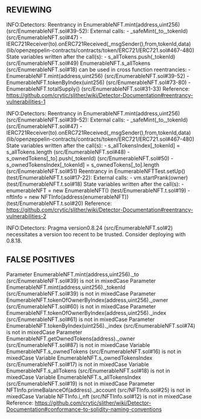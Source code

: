 ## REVIEWING
INFO:Detectors:
Reentrancy in EnumerableNFT.mint(address,uint256) (src/EnumerableNFT.sol#39-52):
        External calls:
        - _safeMint(_to,_tokenId) (src/EnumerableNFT.sol#47)
                - IERC721Receiver(to).onERC721Received(_msgSender(),from,tokenId,data) (lib/openzeppelin-contracts/contracts/token/ERC721/ERC721.sol#467-480)
        State variables written after the call(s):
        - s_allTokens.push(_tokenId) (src/EnumerableNFT.sol#49)
        EnumerableNFT.s_allTokens (src/EnumerableNFT.sol#18) can be used in cross function reentrancies:
        - EnumerableNFT.mint(address,uint256) (src/EnumerableNFT.sol#39-52)
        - EnumerableNFT.tokenByIndex(uint256) (src/EnumerableNFT.sol#73-80)
        - EnumerableNFT.totalSupply() (src/EnumerableNFT.sol#31-33)
Reference: https://github.com/crytic/slither/wiki/Detector-Documentation#reentrancy-vulnerabilities-1

INFO:Detectors:
Reentrancy in EnumerableNFT.mint(address,uint256) (src/EnumerableNFT.sol#39-52):
        External calls:
        - _safeMint(_to,_tokenId) (src/EnumerableNFT.sol#47)
                - IERC721Receiver(to).onERC721Received(_msgSender(),from,tokenId,data) (lib/openzeppelin-contracts/contracts/token/ERC721/ERC721.sol#467-480)
        State variables written after the call(s):
        - s_allTokensIndex[_tokenId] = s_allTokens.length (src/EnumerableNFT.sol#48)
        - s_ownedTokens[_to].push(_tokenId) (src/EnumerableNFT.sol#50)
        - s_ownedTokensIndex[_tokenId] = s_ownedTokens[_to].length (src/EnumerableNFT.sol#51)
Reentrancy in EnumerableNFTTest.setUp() (test/EnumerableNFT.t.sol#17-22):
        External calls:
        - vm.startPrank(owner) (test/EnumerableNFT.t.sol#18)
        State variables written after the call(s):
        - enumerableNFT = new EnumerableNFT() (test/EnumerableNFT.t.sol#19)
        - nftInfo = new NFTInfo(address(enumerableNFT)) (test/EnumerableNFT.t.sol#20)
Reference: https://github.com/crytic/slither/wiki/Detector-Documentation#reentrancy-vulnerabilities-2

INFO:Detectors:
Pragma version0.8.24 (src/EnumerableNFT.sol#2) necessitates a version too recent to be trusted. Consider deploying with 0.8.18.



## FALSE POSITIVES
Parameter EnumerableNFT.mint(address,uint256)._to (src/EnumerableNFT.sol#39) is not in mixedCase
Parameter EnumerableNFT.mint(address,uint256)._tokenId (src/EnumerableNFT.sol#39) is not in mixedCase
Parameter EnumerableNFT.tokenOfOwnerByIndex(address,uint256)._owner (src/EnumerableNFT.sol#60) is not in mixedCase
Parameter EnumerableNFT.tokenOfOwnerByIndex(address,uint256)._index (src/EnumerableNFT.sol#61) is not in mixedCase
Parameter EnumerableNFT.tokenByIndex(uint256)._index (src/EnumerableNFT.sol#74) is not in mixedCase
Parameter EnumerableNFT.getOwnedTokens(address)._owner (src/EnumerableNFT.sol#87) is not in mixedCase
Variable EnumerableNFT.s_ownedTokens (src/EnumerableNFT.sol#16) is not in mixedCase
Variable EnumerableNFT.s_ownedTokensIndex (src/EnumerableNFT.sol#17) is not in mixedCase
Variable EnumerableNFT.s_allTokens (src/EnumerableNFT.sol#18) is not in mixedCase
Variable EnumerableNFT.s_allTokensIndex (src/EnumerableNFT.sol#19) is not in mixedCase
Parameter NFTInfo.primeBalanceOf(address)._account (src/NFTInfo.sol#25) is not in mixedCase
Variable NFTInfo.i_nft (src/NFTInfo.sol#12) is not in mixedCase
Reference: https://github.com/crytic/slither/wiki/Detector-Documentation#conformance-to-solidity-naming-conventions